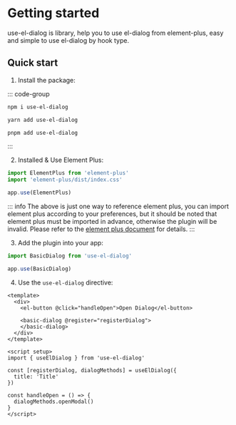 # Getting started

use-el-dialog is library, help you to use el-dialog from element-plus, easy and simple to use el-dialog by hook type.

## Quick start

1. Install the package:

::: code-group

```bash [npm]
npm i use-el-dialog
```

```bash [yarn]
yarn add use-el-dialog
```

```bash [pnpm]
pnpm add use-el-dialog
```

:::

2. Installed & Use Element Plus:

```js
import ElementPlus from 'element-plus'
import 'element-plus/dist/index.css'

app.use(ElementPlus)
```

::: info
The above is just one way to reference element plus, you can import element plus according to your preferences, but it should be noted that element plus must be imported in advance, otherwise the plugin will be invalid. Please refer to the [element plus document](https://element-plus.org/en-US/guide/installation.html) for details.
:::

3. Add the plugin into your app:

```js
import BasicDialog from 'use-el-dialog'

app.use(BasicDialog)
```

4. Use the `use-el-dialog` directive:

```vue
<template>
  <div>
    <el-button @click="handleOpen">Open Dialog</el-button>

    <basic-dialog @register="registerDialog">
    </basic-dialog>
  </div>
</template>

<script setup>
import { useElDialog } from 'use-el-dialog'

const [registerDialog, dialogMethods] = useElDialog({
  title: 'Title'
})

const handleOpen = () => {
  dialogMethods.openModal()
}
</script>
```

<BaseUse />
